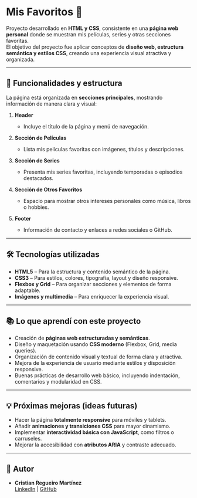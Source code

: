 # Mis Favoritos 🌟

Proyecto desarrollado en **HTML y CSS**, consistente en una **página web personal** donde se muestran mis películas, series y otras secciones favoritas.  
El objetivo del proyecto fue aplicar conceptos de **diseño web, estructura semántica y estilos CSS**, creando una experiencia visual atractiva y organizada.

---

## 🚀 Funcionalidades y estructura
La página está organizada en **secciones principales**, mostrando información de manera clara y visual:

1. **Header**  
   - Incluye el título de la página y menú de navegación.  

2. **Sección de Películas**  
   - Lista mis películas favoritas con imágenes, títulos y descripciones.  

3. **Sección de Series**  
   - Presenta mis series favoritas, incluyendo temporadas o episodios destacados.  

4. **Sección de Otros Favoritos**  
   - Espacio para mostrar otros intereses personales como música, libros o hobbies.  

5. **Footer**  
   - Información de contacto y enlaces a redes sociales o GitHub.

---

## 🛠️ Tecnologías utilizadas
- **HTML5** – Para la estructura y contenido semántico de la página.  
- **CSS3** – Para estilos, colores, tipografía, layout y diseño responsive.  
- **Flexbox y Grid** – Para organizar secciones y elementos de forma adaptable.  
- **Imágenes y multimedia** – Para enriquecer la experiencia visual.

---

## 📚 Lo que aprendí con este proyecto
- Creación de **páginas web estructuradas y semánticas**.  
- Diseño y maquetación usando **CSS moderno** (Flexbox, Grid, media queries).  
- Organización de contenido visual y textual de forma clara y atractiva.  
- Mejora de la experiencia de usuario mediante estilos y disposición responsive.  
- Buenas prácticas de desarrollo web básico, incluyendo indentación, comentarios y modularidad en CSS.

---

## 💡 Próximas mejoras (ideas futuras)
- Hacer la página **totalmente responsive** para móviles y tablets.  
- Añadir **animaciones y transiciones CSS** para mayor dinamismo.  
- Implementar **interactividad básica con JavaScript**, como filtros o carruseles.  
- Mejorar la accesibilidad con **atributos ARIA** y contraste adecuado.  

---

## 👤 Autor
- **Cristian Regueiro Martínez**  
[LinkedIn](https://www.linkedin.com/in/cristian-regueiro-mart%C3%ADnez-084187251) | [GitHub](https://github.com/CristianRMN)
